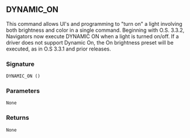 ## DYNAMIC\_ON
This command allows UI's and programming to "turn on" a light involving both brightness and color in a single command. Beginning with O.S. 3.3.2, Navigators now execute DYNAMIC ON when a light is turned on/off. If a driver does not support Dynamic On, the On brightness preset will be executed, as in O.S 3.3.1 and prior releases.


### Signature

`DYNAMIC_ON () `


### Parameters

`None`


### Returns

`None`
